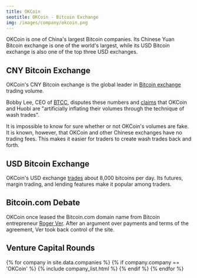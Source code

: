 ```yaml
---
title: OKCoin
seotitle: OKCoin - Bitcoin Exchange
img: /images/company/okcoin.png
---
```

OKCoin is one of China's largest Bitcoin companies. Its Chinese Yuan Bitcoin exchange is one of the world's largest, while its USD Bitcoin exchange is also one of the top three USD exchanges.  

## CNY Bitcoin Exchange

OKCoin's CNY Bitcoin exchange is the global leader in [Bitcoin exchange](/en/how-buy-bitcoins-online-best-bitcoin-exchange-rate-bitcoin-price/) trading volume. 

Bobby Lee, CEO of [BTCC](/btcc/), disputes these numbers and [claims](http://www.ibtimes.co.uk/btcc-chief-bobby-lee-bitcoin-not-anti-bank-its-pro-innovation-1525964) that OKCoin and Huobi are "artificially inflating their volumes through the technique of wash trades".

It is impossible to know for sure whether or not OKCoin's volumes are fake. It is known, however, that OKCoin and other Chinese exchanges have no trading fees. This makes it easier for traders to create wash trades back and forth. 

## USD Bitcoin Exchange

OKCoin's USD exchange [trades](http://data.bitcoinity.org/markets/volume/30d/USD?c=e&t=a) about 8,000 bitcoins per day. Its futures, margin trading, and lending features make it popular among traders. 

## Bitcoin.com Debate

OKCoin once leased the Bitcoin.com domain name from Bitcoin entrepreneur [Roger Ver](/roger-ver/). After an argument over payments and terms of the agreement, Ver took back control of the site.

## Venture Capital Rounds

{% for company in site.data.companies %}
{% if company.company == 'OKCoin' %}
{% include company_list.html %}
{% endif %}
{% endfor %}